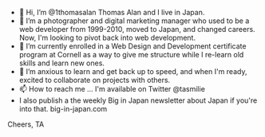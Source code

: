 - 👋 Hi, I’m @1thomasalan Thomas Alan and I live in Japan.
- 👀 I’m a photographer and digital marketing manager who used to be a web developer from 1999-2010, moved to Japan, and changed careers. Now, I'm looking to pivot back into web development.
- 🌱 I’m currently enrolled in a Web Design and Development certificate program at Cornell as a way to give me structure while I re-learn old skills and learn new ones.
- 💞️ I’m anxious to learn and get back up to speed, and when I'm ready, excited to collaborate on projects with others.
- 📫 How to reach me ... I'm available on Twitter @tasmilie
- I also publish a the weekly Big in Japan newsletter about Japan if you're into that. big-in-japan.com

Cheers, TA
